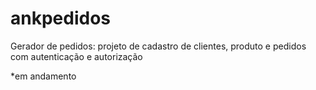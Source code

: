 # ankpedidos
Gerador de pedidos: projeto de cadastro de clientes, produto e pedidos com autenticação e autorização

*em andamento
